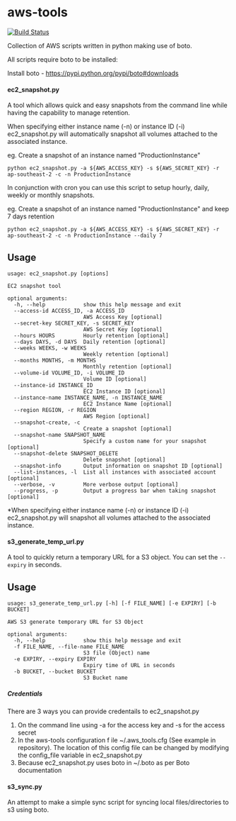 aws-tools
=========

[![Build Status](https://travis-ci.org/jharrington22/aws-tools.svg?branch=master)](https://travis-ci.org/jharrington22/aws-tools)

Collection of AWS scripts written in python making use of boto.

All scripts require boto to be installed:

Install boto - https://pypi.python.org/pypi/boto#downloads

#### ec2_snapshot.py

A tool which allows quick and easy snapshots from the command line while having the capability to manage retention.

When specifying either instance name (-n) or instance ID (-i) ec2_snapshot.py will automatically snapshot all volumes attached to the associated instance.

eg. Create a snapshot of an instance named "ProductionInstance"

```
python ec2_snapshot.py -a ${AWS_ACCESS_KEY} -s ${AWS_SECRET_KEY} -r ap-southeast-2 -c -n ProductionInstance
```

In conjunction with cron you can use this script to setup hourly, daily, weekly or monthly snapshots. 

eg. Create a snapshot of an instance named "ProductionInstance" and keep 7 days retention

```
python ec2_snapshot.py -a ${AWS_ACCESS_KEY} -s ${AWS_SECRET_KEY} -r ap-southeast-2 -c -n ProductionInstance --daily 7
```

## Usage

```
usage: ec2_snapshot.py [options]

EC2 snapshot tool

optional arguments:
  -h, --help            show this help message and exit
  --access-id ACCESS_ID, -a ACCESS_ID
                        AWS Access Key [optional]
  --secret-key SECRET_KEY, -s SECRET_KEY
                        AWS Secret Key [optional]
  --hours HOURS         Hourly retention [optional]
  --days DAYS, -d DAYS  Daily retention [optional]
  --weeks WEEKS, -w WEEKS
                        Weekly retention [optional]
  --months MONTHS, -m MONTHS
                        Monthly retention [optional]
  --volume-id VOLUME_ID, -i VOLUME_ID
                        Volume ID [optional]
  --instance-id INSTANCE_ID
                        EC2 Instance ID [optional]
  --instance-name INSTANCE_NAME, -n INSTANCE_NAME
                        EC2 Instance Name [optional]
  --region REGION, -r REGION
                        AWS Region [optional]
  --snapshot-create, -c
                        Create a snapshot [optional]
  --snapshot-name SNAPSHOT_NAME
                        Specify a custom name for your snapshot [optional]
  --snapshot-delete SNAPSHOT_DELETE
                        Delete snapshot [optional]
  --snapshot-info       Output information on snapshot ID [optional]
  --list-instances, -l  List all instances with associated account [optional]
  --verbose, -v         More verbose output [optional]
  --progress, -p        Output a progress bar when taking snapshot [optional]
```


*When specifying either instance name (-n) or instance ID (-i) ec2_snapshot.py will snapshot all volumes attached to the associated instance. 

#### s3_generate_temp_url.py

A tool to quickly return a temporary URL for a S3 object. You can set the `--expiry` in seconds. 

## Usage


```
usage: s3_generate_temp_url.py [-h] [-f FILE_NAME] [-e EXPIRY] [-b BUCKET]

AWS S3 generate temporary URL for S3 Object

optional arguments:
  -h, --help            show this help message and exit
  -f FILE_NAME, --file-name FILE_NAME
                        S3 file (Object) name
  -e EXPIRY, --expiry EXPIRY
                        Expiry time of URL in seconds
  -b BUCKET, --bucket BUCKET
                        S3 Bucket name
```


##### Credentials 

There are 3 ways you can provide credentails to ec2_snapshot.py

1. On the command line using -a for the access key and -s for the access secret
2. In the aws-tools configuration f ile ~/.aws_tools.cfg (See example in repository). The location of this config file can be changed by modifying the config_file variable in ec2_snapshot.py
3. Because ec2_snapshot.py uses boto in ~/.boto as per Boto documentation

#### s3_sync.py

An attempt to make a simple sync script for syncing local files/directories to s3 using boto.
